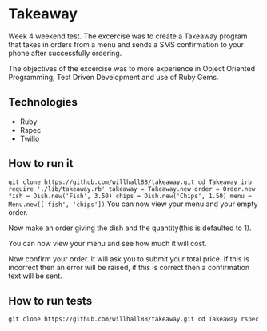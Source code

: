 Takeaway
========
Week 4 weekend test. The excercise was to create a Takeaway program that takes in orders from a menu and sends a SMS confirmation to your phone after successfully ordering.

The objectives of the excercise was to more experience in Object Oriented Programming, Test Driven Development and use of Ruby Gems.

Technologies
------------
- Ruby
- Rspec
- Twilio

How to run it
--------------

`
 git clone https://github.com/willhall88/takeaway.git
 cd Takeaway
 irb
 require './lib/takeaway.rb'
 takeaway = Takeaway.new
 order = Order.new
 fish = Dish.new('Fish', 3.50)
 chips = Dish.new('Chips', 1.50)
 menu = Menu.new(['fish', 'chips'])
`
You can now view your menu and your empty order.

Now make an order giving the dish and the quantity(this is defaulted to 1).

You can now view your menu and see how much it will cost.

Now confirm your order. It will ask you to submit your total price. if this is incorrect then an error will be raised, if this is correct then a confirmation text will be sent.

How to run tests
----------------

`
 git clone https://github.com/willhall88/takeaway.git
 cd Takeaway
 rspec	
`